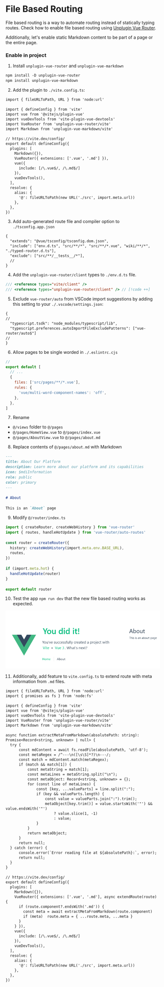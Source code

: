 # File Based Routing

File based routing is a way to automate routing instead of statically typing routes. Check how to enable file based routing using [Unplugin Vue Router](https://uvr.esm.is/guide/file-based-routing.html).

Additionally, let's enable static Markdown content to be part of a page or the entire page.

### Enable in project

1. Install `unplugin-vue-router` and `unplugin-vue-markdown`

```ps
npm install -D unplugin-vue-router
npm install unplugin-vue-markdown
```

2. Add the plugin to `./vite.config.ts`:

```ts{6,7,12-16}
import { fileURLToPath, URL } from 'node:url'

import { defineConfig } from 'vite'
import vue from '@vitejs/plugin-vue'
import vueDevTools from 'vite-plugin-vue-devtools'
import VueRouter from 'unplugin-vue-router/vite'
import Markdown from 'unplugin-vue-markdown/vite'

// https://vite.dev/config/
export default defineConfig({
  plugins: [
    Markdown({}),
    VueRouter({ extensions: ['.vue', '.md'] }),
    vue({
      include: [/\.vue$/, /\.md$/]
    }),
    vueDevTools(),
  ],
  resolve: {
    alias: {
      '@': fileURLToPath(new URL('./src', import.meta.url))
    },
  },
})

```

3. Add auto-generated route file and compiler option to `./tsconfig.app.json`

```json{3,8}
{
  "extends": "@vue/tsconfig/tsconfig.dom.json",
  "include": ["env.d.ts", "src/**/*", "src/**/*.vue", "wiki/**/*", "./typed-router.d.ts"],
  "exclude": ["src/**/__tests__/*"],
  //
}
```

4. Add the `unplugin-vue-router/client` types to `./env.d.ts` file.

```ts
/// <reference types="vite/client" />
/// <reference types="unplugin-vue-router/client" /> // [!code ++]
```

5. Exclude `vue-router/auto` from VSCode import suggestions by adding this setting to your `./.vscode/settings.json`:

```json{3,4}
{
//
  "typescript.tsdk": "node_modules/typescript/lib",
  "typescript.preferences.autoImportFileExcludePatterns": ["vue-router/auto$"]
//
}
```

6. Allow pages to be single worded in `./.eslintrc.cjs`

```js
//
export default [
  // ...
  {
    files: ['src/pages/**/*.vue'],
    rules: {
      'vue/multi-word-component-names': 'off',
    },
  },
]
```

7. Rename

- `@/views` folder to `@/pages`
- `@/pages/HomeView.vue` to `@/pages/index.vue`
- `@/pages/AboutView.vue` to `@/pages/about.md`

8. Replace contents of `@/pages/about.md` with Markdown

```md
---
title: About Our Platform
description: Learn more about our platform and its capabilities
icon: $mdiInformation
role: public
color: primary
---

# About

This is an `About` page
```

9. Modify `@/router/index.ts`

```ts
import { createRouter, createWebHistory } from 'vue-router'
import { routes, handleHotUpdate } from 'vue-router/auto-routes'

const router = createRouter({
  history: createWebHistory(import.meta.env.BASE_URL),
  routes,
})

if (import.meta.hot) {
  handleHotUpdate(router)
}

export default router
```

10. Test the app `npm run dev` that the new file based routing works as expected.

![File Based Routing](./file-based-routing.png)

11. Additionally, add feature to `vite.config.ts` to extend route with meta information from `.md` files.

```ts{2,10-35,41-46}
import { fileURLToPath, URL } from 'node:url'
import { promises as fs } from 'node:fs'

import { defineConfig } from 'vite'
import vue from '@vitejs/plugin-vue'
import vueDevTools from 'vite-plugin-vue-devtools'
import VueRouter from 'unplugin-vue-router/vite'
import Markdown from 'unplugin-vue-markdown/vite'

async function extractMetaFromMarkdown(absolutePath: string): Promise<Record<string, unknown> | null> {
  try {
      const mdContent = await fs.readFile(absolutePath, 'utf-8');
      const metaRegex = /^---\n([\s\S]*?)\n---/;
      const match = mdContent.match(metaRegex);
      if (match && match[1]) {
          const metaString = match[1];
          const metaLines = metaString.split("\n");
          const metaObject: Record<string, unknown> = {};
          for (const line of metaLines) {
              const [key, ...valueParts] = line.split(":");
              if (key && valueParts.length) {
                  const value = valueParts.join(":").trim();
                  metaObject[key.trim()] = value.startsWith('"') && value.endsWith('"')
                      ? value.slice(1, -1)
                      : value;
              }
          }
          return metaObject;
      }
      return null;
  } catch (error) {
      console.error(`Error reading file at ${absolutePath}:`, error);
      return null;
  }
}

// https://vite.dev/config/
export default defineConfig({
  plugins: [
    Markdown({}),
    VueRouter({ extensions: ['.vue', '.md'], async extendRoute(route) {
      if (route.component?.endsWith('.md')) {
        const meta = await extractMetaFromMarkdown(route.component)
        if (meta)  route.meta = { ...route.meta, ...meta }
      }
    } }),
    vue({
      include: [/\.vue$/, /\.md$/]
    }),
    vueDevTools(),
  ],
  resolve: {
    alias: {
      '@': fileURLToPath(new URL('./src', import.meta.url))
    },
  },
})

```

